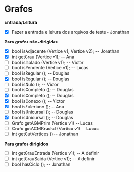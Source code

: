 # Grafos

**Entrada/Leitura**
* [x] Fazer a entrada e leitura dos arquivos de teste - Jonathan

**Para grafos não-dirigidos**

* [x] bool isAdjacente (Vertice v1, Vertice v2); -- Jonathan
* [x] int getGrau (Vertice v1); -- Ana 
* [ ] bool isIsolado (Vertice v1);  -- Victor
* [ ] bool isPendente (Vertice v1);  -- Lucas
* [ ] bool isRegular ();  -- Douglas
* [x] bool isRegular ();  -- Douglas
* [ ] bool isNulo ();  -- Victor
* [ ] bool isCompleto ();  -- Douglas
* [x] bool isCompleto ();  -- Douglas
* [x] bool isConexo ();  -- Victor
* [x] bool isEuleriano (); -- Ana  
* [ ] bool isUnicursal ();  -- Douglas
* [x] bool isUnicursal ();  -- Douglas
* [ ] Grafo getAGMPrim (Vertice v1)   -- Lucas
* [ ] Grafo getAGMKruskal (Vertice v1)  -- Lucas
* [ ] int getCutVertices () -- Jonathan

**Para grafos dirigidos**

* [ ] int getGrauEntrada (Vertice v1); -- A definir
* [ ] int getGrauSaida (Vertice v1); -- A definir
* [ ] bool hasCiclo (); -- Jonathan
